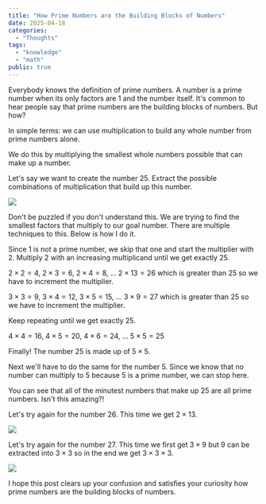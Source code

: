 ```yaml
---
title: "How Prime Numbers are the Building Blocks of Numbers"
date: 2025-04-18
categories:
  - "Thoughts"
tags:
  - "knowledge"
  - "math"
public: true
---
```

Everybody knows the definition of prime numbers.
A number is a prime number when its only factors are 1 and the number
itself. It's common to hear people say that prime numbers are
the building blocks of numbers. But how?

In simple terms: we can use multiplication to build any whole number
from prime numbers alone.

We do this by multiplying the smallest whole numbers possible that can
make up a number.

Let's say we want to create the number 25. Extract the possible
combinations of multiplication that build up this number.

![](./images/factors-of-25.png)

Don't be puzzled if you don't understand this. We are trying to find
the smallest factors that multiply to our goal number.
There are multiple techniques to this. Below is how I do it.

Since 1 is not a prime number, we skip that one and start
the multiplier with 2. Multiply 2 with an increasing multiplicand
until we get exactly 25.

$2\times2 = 4$,
$2\times3 = 6$,
$2\times4 = 8$,
...
$2\times13 = 26$ which is greater than $25$ so we have to increment
the multiplier.

$3\times3 = 9$,
$3\times4 = 12$,
$3\times5 = 15$,
...
$3\times9 = 27$ which is greater than $25$ so we have to increment
the multiplier.

Keep repeating until we get exactly 25.

$4\times4 = 16$,
$4\times5 = 20$,
$4\times6 = 24$,
...
$5\times5 = 25$

Finally! The number 25 is made up of $5\times5$.

Next we'll have to do the same for the number 5. Since we know that
no number can multiply to 5 because 5 is a prime number,
we can stop here.

You can see that all of the minutest numbers that make up 25 are all
prime numbers. Isn't this amazing?!

Let's try again for the number 26. This time we get $2\times13$.

![](./images/factors-of-26.png)

Let's try again for the number 27. This time we first get $3\times9$
but 9 can be extracted into $3\times3$ so in the end we get
$3\times3\times3$.

![](./images/factors-of-27.png)

I hope this post clears up your confusion and satisfies your curiosity
how prime numbers are the building blocks of numbers.